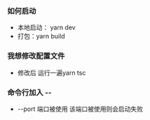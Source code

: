 ### 如何启动
* 本地启动： yarn dev
* 打包：yarn build

### 我想修改配置文件
* 修改后 运行一遍yarn tsc

### 命令行加入 --
* --port 端口被使用 该端口被使用则会启动失败